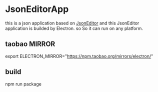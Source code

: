 # JsonEditorApp

this is a json application based on [JsonEditor](https://github.com/josdejong/jsoneditor)
and this JsonEditor application is builded by Electron.
so So it can run on any platform.
## taobao MIRROR
export ELECTRON_MIRROR="https://npm.taobao.org/mirrors/electron/"
## build
npm run package